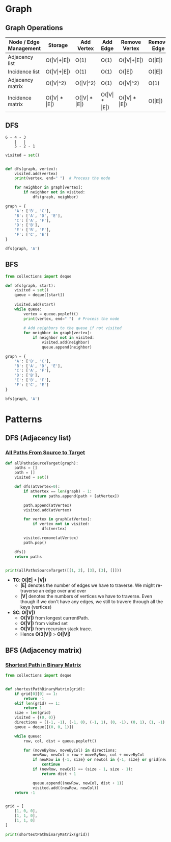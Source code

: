# Graph
## Graph Operations
| Node / Edge Management | Storage    | Add Vertex | Add Edge | Remove Vertex | Remove Edge | Query  |
|------------------------|------------|------------|----------|---------------|-------------|--------|
| Adjacency list         | O(\|V\|+\|E\|) | O(1)       | O(1)     | O(\|V\|+\|E\|)  | O(\|E\|)    | O(\|V\|) |
| Incidence list         | O(\|V\|+\|E\|) | O(1)       | O(1)     | O(\|E\|)       | O(\|E\|)    | O(\|E\|) |
| Adjacency matrix       | O(\|V\|^2)     | O(\|V\|^2) | O(1)     | O(\|V\|^2)     | O(1)        | O(1)    |
| Incidence matrix       | O(\|V\| * \|E\|) | O(\|V\| * \|E\|) | O(\|V\| * \|E\|) | O(\|V\| * \|E\|) | O(\|E\|)    | O(\|E\|) |
## DFS
```
6 - 4 - 3
    |   |
    5 - 2 - 1
```

```python
visited = set()


def dfs(graph, vertex):
    visited.add(vertex)
    print(vertex, end=" ")  # Process the node

    for neighbor in graph[vertex]:
        if neighbor not in visited:
            dfs(graph, neighbor)

graph = {
    'A': ['B', 'C'],
    'B': ['A', 'D', 'E'],
    'C': ['A', 'F'],
    'D': ['B'],
    'E': ['B', 'F'],
    'F': ['C', 'E']
}

dfs(graph, 'A')
```

## BFS
```python
from collections import deque

def bfs(graph, start):
    visited = set()
    queue = deque([start])
    
    visited.add(start)
    while queue:
        vertex = queue.popleft()
        print(vertex, end=" ")  # Process the node
        
        # Add neighbors to the queue if not visited
        for neighbor in graph[vertex]:
            if neighbor not in visited:
                visited.add(neighbor)
                queue.append(neighbor)

graph = {
    'A': ['B', 'C'],
    'B': ['A', 'D', 'E'],
    'C': ['A', 'F'],
    'D': ['B'],
    'E': ['B', 'F'],
    'F': ['C', 'E']
}

bfs(graph, 'A')
```

# Patterns
## DFS (Adjacency list)
### [All Paths From Source to Target](https://leetcode.com/problems/all-paths-from-source-to-target/)
```python
def allPathsSourceTarget(graph):
    paths = []
    path = []
    visited = set()

    def dfs(atVertex=0):
        if atVertex == len(graph) - 1:
            return paths.append(path + [atVertex])

        path.append(atVertex)
        visited.add(atVertex)

        for vertex in graph[atVertex]:
            if vertex not in visited:
                dfs(vertex)

        visited.remove(atVertex)
        path.pop()

    dfs()
    return paths


print(allPathsSourceTarget([[1, 2], [3], [3], []]))
```
- **TC**: **O(|E| + |V|)**
    - **|E|** denotes the number of edges we have to traverse. We might re-traverse an edge over and over
    - **|V|** denotes the numbers of vertices we have to traverse. Even though if we don't have any edges, we still to travere through all the keys (vertices)
- **SC**: **O(|V|)**
    - **O(|V|)** from longest currentPath.
    - **O(|V|)** from visited set
    - **O(|V|)** from recursion stack trace.
    - Hence **O(3|V|)** > **O(|V|)**
 
## BFS (Adjacency matrix)
### [Shortest Path in Binary Matrix](https://leetcode.com/problems/shortest-path-in-binary-matrix)
```python
from collections import deque


def shortestPathBinaryMatrix(grid):
    if grid[0][0] == 1:
        return -1
    elif len(grid) == 1:
        return 1
    size = len(grid)
    visited = {(0, 0)}
    directions = [(-1, -1), (-1, 0), (-1, 1), (0, -1), (0, 1), (1, -1), (1, 0), (1, 1)]
    queue = deque([(0, 0, 1)])

    while queue:
        row, col, dist = queue.popleft()

        for (moveByRow, moveByCol) in directions:
            newRow, newCol = row + moveByRow, col + moveByCol
            if newRow in {-1, size} or newCol in {-1, size} or grid[newRow][newCol] == 1 or (newRow, newCol) in visited:
                continue
            if (newRow, newCol) == (size - 1, size - 1):
                return dist + 1

            queue.append((newRow, newCol, dist + 1))
            visited.add((newRow, newCol))
    return -1


grid = [
    [1, 0, 0],
    [1, 1, 0],
    [1, 1, 0]
]

print(shortestPathBinaryMatrix(grid))
```
